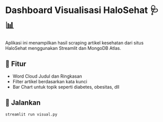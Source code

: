 # Dashboard Visualisasi HaloSehat 🩺📊

Aplikasi ini menampilkan hasil scraping artikel kesehatan dari situs HaloSehat menggunakan Streamlit dan MongoDB Atlas.

## 📌 Fitur
- Word Cloud Judul dan Ringkasan
- Filter artikel berdasarkan kata kunci
- Bar Chart untuk topik seperti diabetes, obesitas, dll

## 🚀 Jalankan
```bash
streamlit run visual.py
